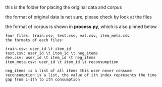 this is the folder for placing the original data and corpus

the format of original data is not sure, please check by look at the files

the format of corpus is shown in **process.py**, which is also pinned below

    four files: train.csv, test.csv, val.csv, item_meta.csv
    the formats of each files:

    train.csv: user_id \t item_id
    test.csv: user_id \t item_id \t neg_items
    dev.csv: user_id \t item_id \t neg_items
    item_meta.csv: user_id \t item_id \t reconsumption

    neg_items is a list of all items this user never consume
    reconsumption is a list, the value of ith index represents the time gap from i-1th to ith consumption